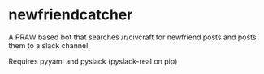 # newfriendcatcher

A PRAW based bot that searches /r/civcraft for newfriend posts and posts them to a slack channel.

Requires pyyaml and pyslack (pyslack-real on pip) 
